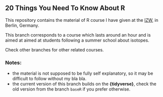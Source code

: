 ## 20 Things You Need To Know About R

This repository contains the material of R course I have given at the [IZW](http://www.izw-berlin.de/welcome.html), in Berlin, Germany.

This branch corresponds to a course which lasts around an hour and is aimed at  aimed at students following a summer school about isotopes.

Check other branches for other related courses.

### Notes:
- the material is not supposed to be fully self explanatory, so it may be difficult to follow without my bla bla.
- the current version of this branch builds on the __{tidyverse}__, check the old version from the branch `baseR` if you prefer otherwise.

